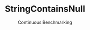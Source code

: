---
layout: docu
title: StringContainsNull
subtitle: Continuous Benchmarking
selected: String
expanded: Benchmarking
benchmark: /individual_results/StringContainsNull.html
---